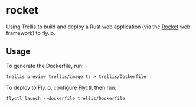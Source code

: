 # rocket

Using Trellis to build and deploy a Rust web application (via the
[Rocket](https://rocket.rs/) web framework) to fly.io.

## Usage

To generate the Dockerfile, run:

```shell
trellis preview trellis/image.ts > trellis/Dockerfile
```

To deploy to Fly.io, configure [Flyctl](https://fly.io/docs/getting-started/),
then run:

```shell
flyctl launch --dockerfile trellis/Dockerfile
```
